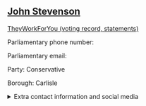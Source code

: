 ## <a href="https://members.parliament.uk/member/3942/contact">John Stevenson</a>

<a href="https://www.theyworkforyou.com/mp/24799/john_stevenson/carlisle">TheyWorkForYou (voting record, statements)</a> 

Parliamentary phone number:  

Parliamentary email:  

Party: Conservative 

Borough: Carlisle 

<details><summary>Extra contact information and social media</summary> 
<li>Website: http://www.johnstevensonmp.co.uk</li>
<li>Twitter: https://twitter.com/JohnStevensonMP</li>
<li>Constituency office phone number: 01228550684</li>
<li>Constituency office email: office@johnstevensonmp.co.uk</li>
<li>Facebook:</li>
<li>Instagram:</li>
<li>Youtube:</li>
<li>Linkedin:</li>
<li>Government department phone number:</li>
<li>Government department email:</li>
<li>Threads:</li>
<li>Party office phone number:</li>
<li>Party office email:</li>
<li>Tiktok:</li>
</details>